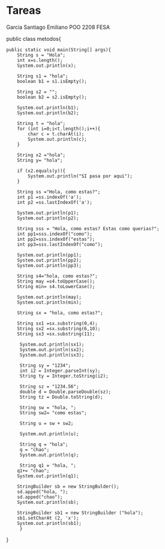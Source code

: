 # Tareas
Garcia Santiago Emiliano POO 2208 FESA

public class metodos{

    public static void main(String[] args){
        String s = "Hola";
        int x=s.length();
        System.out.println(x);
        
        String s1 = "hola";
        boolean b1 = s1.isEmpty();
        
        String s2 = "";
        boolean b2 = s2.isEmpty();
        
        System.out.println(b1);
        System.out.println(b2);
        
        String t = "hola";
        for (int i=0;i<t.length();i++){
            char c = t.charAt(i);
            System.out.println(c);
        } 
        
        String x2 ="hola";
        String y= "hola";
        
        if (x2.equals(y)){
            System.out.println("SI pasa por aqui");
        }
        
        String ss ="Hola, como estas?";
        int p1 =ss.indexOf('a');
        int p2 =ss.lastIndexOf('a');
        
        System.out.println(p1);
        System.out.println(p2);
        
        String sss = "Hola, como estas? Estas como querias?";
        int pp1=sss.indexOf("como");
        int pp2=sss.indexOf("estas");
        int pp3=sss.lastIndexOf("como");
        
        System.out.println(pp1);
        System.out.println(pp2);
        System.out.println(pp3); 
        
        String s4="hola, como estas?";
        String may =s4.toUpperCase();
        String min= s4.toLowerCase();
        
        System.out.println(may);
        System.out.println(min);
        
        String sx = "hola, como estas?";
        
        String sx1 =sx.substring(0,4);
        String sx2 =sx.substring(6,10);
        String sx3 =sx.substring(11);
        
         System.out.println(sx1);
         System.out.println(sx2);
         System.out.println(sx3);
         
         String sy = "1234";
         int i2 = Integer.parseInt(sy);
         String ty = Integer.toString(i2);
         
         String sz = "1234.56";
         double d = Double.parseDouble(sz);
         String tz = Double.toString(d);
         
         String sw = "hola, ";
         String sw2= "como estas";
         
         String u = sw + sw2;
         
         System.out.println(u);
         
         String q = "hola";
         q = "chao";
         System.out.println(q);
         
         String q1 = "hola, ";
        q1+= "chao";
        System.out.println(q1);
        
        StringBuilder sb = new StringBulder();
        sd.apped("hola, ");
        sd.apped("chao");
        System.out.println(sb);
        
        StringBuilder sb1 = new StringBuilder ("hola");
        sb1.setCharAt (2, 'x');
        System.out.println(sb1);
         }
}
